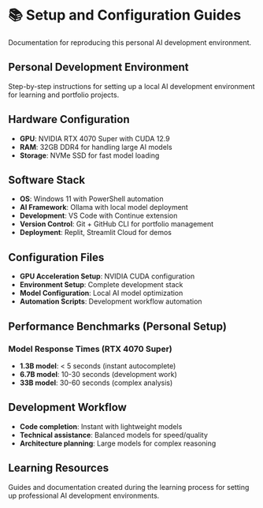 ﻿# 📚 Setup and Configuration Guides

Documentation for reproducing this personal AI development environment.

## Personal Development Environment
Step-by-step instructions for setting up a local AI development environment for learning and portfolio projects.

## Hardware Configuration
- **GPU**: NVIDIA RTX 4070 Super with CUDA 12.9
- **RAM**: 32GB DDR4 for handling large AI models
- **Storage**: NVMe SSD for fast model loading

## Software Stack
- **OS**: Windows 11 with PowerShell automation
- **AI Framework**: Ollama with local model deployment
- **Development**: VS Code with Continue extension
- **Version Control**: Git + GitHub CLI for portfolio management
- **Deployment**: Replit, Streamlit Cloud for demos

## Configuration Files
- **GPU Acceleration Setup**: NVIDIA CUDA configuration
- **Environment Setup**: Complete development stack
- **Model Configuration**: Local AI model optimization
- **Automation Scripts**: Development workflow automation

## Performance Benchmarks (Personal Setup)

### Model Response Times (RTX 4070 Super)
- **1.3B model**: < 5 seconds (instant autocomplete)
- **6.7B model**: 10-30 seconds (development work)
- **33B model**: 30-60 seconds (complex analysis)

## Development Workflow
- **Code completion**: Instant with lightweight models
- **Technical assistance**: Balanced models for speed/quality
- **Architecture planning**: Large models for complex reasoning

## Learning Resources
Guides and documentation created during the learning process for setting up professional AI development environments.
